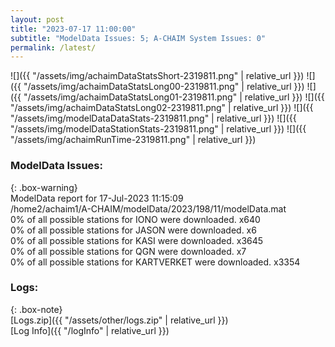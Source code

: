 ```yaml
---
layout: post
title: "2023-07-17 11:00:00"
subtitle: "ModelData Issues: 5; A-CHAIM System Issues: 0"
permalink: /latest/
---
```


![]({{ "/assets/img/achaimDataStatsShort-2319811.png" | relative_url }})
![]({{ "/assets/img/achaimDataStatsLong00-2319811.png" | relative_url }})
![]({{ "/assets/img/achaimDataStatsLong01-2319811.png" | relative_url }})
![]({{ "/assets/img/achaimDataStatsLong02-2319811.png" | relative_url }})
![]({{ "/assets/img/modelDataDataStats-2319811.png" | relative_url }})
![]({{ "/assets/img/modelDataStationStats-2319811.png" | relative_url }})
![]({{ "/assets/img/achaimRunTime-2319811.png" | relative_url }})


### ModelData Issues:  
  
{: .box-warning}  
 ModelData report for 17-Jul-2023 11:15:09   
 /home2/achaim1/A-CHAIM/modelData/2023/198/11/modelData.mat   
 0% of all possible stations for IONO were downloaded. x640   
 0% of all possible stations for JASON were downloaded. x6   
 0% of all possible stations for KASI were downloaded. x3645   
 0% of all possible stations for QGN were downloaded. x7   
 0% of all possible stations for KARTVERKET were downloaded. x3354   
  


### Logs:  
  
{: .box-note}  
[Logs.zip]({{ "/assets/other/logs.zip" | relative_url }})  
[Log Info]({{ "/logInfo" | relative_url }})  
